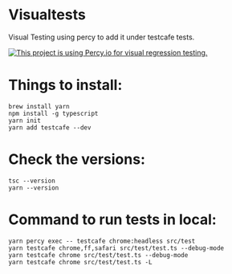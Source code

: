 # Visualtests
Visual Testing using percy to add it under testcafe tests.

[![This project is using Percy.io for visual regression testing.](https://percy.io/static/images/percy-badge.svg)](https://percy.io/Bhumi/visualtests)

# Things to install:
    brew install yarn
    npm install -g typescript
    yarn init
    yarn add testcafe --dev
# Check the versions:
    tsc --version
    yarn --version

# Command to run tests in local:
    yarn percy exec -- testcafe chrome:headless src/test
    yarn testcafe chrome,ff,safari src/test/test.ts --debug-mode
    yarn testcafe chrome src/test/test.ts --debug-mode
    yarn testcafe chrome src/test/test.ts -L